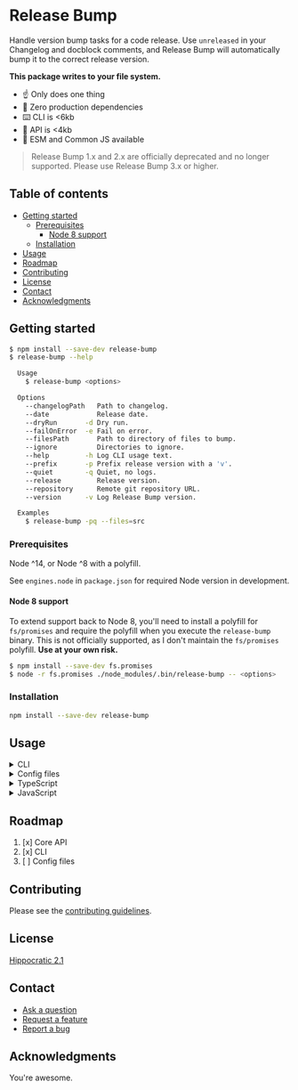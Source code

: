 # Release Bump

Handle version bump tasks for a code release. Use `unreleased` in your Changelog and docblock comments, and Release Bump will automatically bump it to the correct release version.

**This package writes to your file system.**

- ☝️ Only does one thing
- 🔋 Zero production dependencies
- ⌨️ CLI is <6kb
- 🔌 API is <4kb
- 🤙 ESM and Common JS available

> Release Bump 1.x and 2.x are officially deprecated and no longer supported. Please use Release Bump 3.x or higher.

## Table of contents

- [Getting started](#getting-started)
  - [Prerequisites](#prerequisites)
    - [Node 8 support](#node-8-support)
  - [Installation](#installation)
- [Usage](#usage)
- [Roadmap](#roadmap)
- [Contributing](#contributing)
- [License](#license)
- [Contact](#contact)
- [Acknowledgments](#acknowledgments)

## Getting started

```bash
$ npm install --save-dev release-bump
$ release-bump --help

  Usage
    $ release-bump <options>

  Options
    --changelogPath   Path to changelog.
    --date            Release date.
    --dryRun       -d Dry run.
    --failOnError  -e Fail on error.
    --filesPath       Path to directory of files to bump.
    --ignore          Directories to ignore.
    --help         -h Log CLI usage text.
    --prefix       -p Prefix release version with a 'v'.
    --quiet        -q Quiet, no logs.
    --release         Release version.
    --repository      Remote git repository URL.
    --version      -v Log Release Bump version.

  Examples
    $ release-bump -pq --files=src
```

### Prerequisites

Node ^14, or Node ^8 with a polyfill.

See `engines.node` in `package.json` for required Node version in development.

#### Node 8 support

To extend support back to Node 8, you'll need to install a polyfill for `fs/promises` and require the polyfill when you execute the `release-bump` binary. This is not officially supported, as I don't maintain the `fs/promises` polyfill. **Use at your own risk.**

```bash
$ npm install --save-dev fs.promises
$ node -r fs.promises ./node_modules/.bin/release-bump -- <options>
```

### Installation

```bash
npm install --save-dev release-bump
```

## Usage

<details>
  <summary>CLI</summary>

  If you install this module globally, you can use the `release-bump` binary as it will be in your path. Otherwise if you install locally per-project, you'll need to use `./node_modules/.bin/release-bump` or `npx release-bump`.

  ```bash
  Usage
    $ release-bump <options>

  Options
    --changelogPath   Path to changelog.
    --date            Release date.
    --dryRun       -d Dry run.
    --failOnError  -e Fail on error.
    --filesPath       Path to directory of files to bump.
    --ignore          Directories to ignore.
    --help         -h Log CLI usage text.
    --prefix       -p Prefix release version with a 'v'.
    --quiet        -q Quiet, no logs.
    --release         Release version.
    --repository      Remote git repository URL.
    --version      -v Log Release Bump version.

  Examples
    $ release-bump -pq --files=src

  ```
</details>
<details>
  <summary>Config files</summary>

  <p>Config files coming soon.</p>
</details>
<details>
  <summary>TypeScript</summary>

  ```typescript
  import { releaseBump, ReleaseBumpOptions } from 'release-bump'

  ;(async function() {
    const options: ReleaseBumpOptions = {
      changelogPath: 'CHANGELOG.md',
      date: '2022-03-11',
      filesPath: '.',
      release: '3.0.0',
    }
    await releaseBump(options)
  })()

  ```
</details>
<details>
  <summary>JavaScript</summary>

  ```javascript
  import { releaseBump } from 'release-bump'

  ;(async function() {
    const options = {
      changelogPath: 'CHANGELOG.md',
      date: '2022-03-11',
      filesPath: '.',
      release: '3.0.0',
    }
    await releaseBump(options)
  })()

  ```
</details>

## Roadmap

1. [x] Core API
2. [x] CLI
3. [ ] Config files

## Contributing

Please see the [contributing guidelines](CONTRIBUTING.md).

## License

[Hippocratic 2.1](LICENSE)

## Contact

- [Ask a question](https://github.com/paulshryock/release-bump/discussions/new)
- [Request a feature](https://github.com/paulshryock/release-bump/issues/new?assignees=&labels=&template=feature_request.md&title=)
- [Report a bug](https://github.com/paulshryock/release-bump/issues/new?assignees=&labels=&template=bug_report.md&title=)

## Acknowledgments

You're awesome.